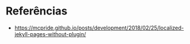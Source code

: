 # Referências

- https://mcpride.github.io/posts/development/2018/02/25/localized-jekyll-pages-without-plugin/
